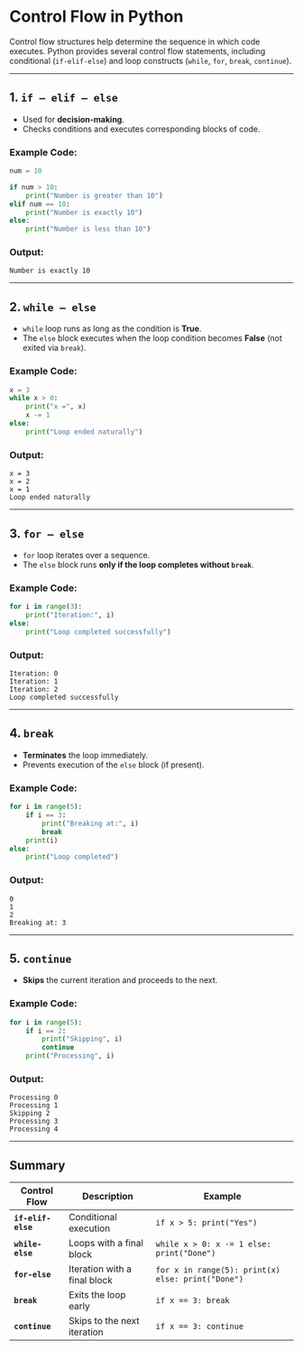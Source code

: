 # **Control Flow in Python**  

Control flow structures help determine the sequence in which code executes. Python provides several control flow statements, including conditional (`if-elif-else`) and loop constructs (`while`, `for`, `break`, `continue`).

---

## **1. `if – elif – else`**  
- Used for **decision-making**.
- Checks conditions and executes corresponding blocks of code.

### **Example Code:**
```python
num = 10

if num > 10:
    print("Number is greater than 10")
elif num == 10:
    print("Number is exactly 10")
else:
    print("Number is less than 10")
```

### **Output:**
```
Number is exactly 10
```

---

## **2. `while – else`**  
- `while` loop runs as long as the condition is **True**.
- The `else` block executes when the loop condition becomes **False** (not exited via `break`).

### **Example Code:**
```python
x = 3
while x > 0:
    print("x =", x)
    x -= 1
else:
    print("Loop ended naturally")
```

### **Output:**
```
x = 3
x = 2
x = 1
Loop ended naturally
```

---

## **3. `for – else`**  
- `for` loop iterates over a sequence.
- The `else` block runs **only if the loop completes without `break`**.

### **Example Code:**
```python
for i in range(3):
    print("Iteration:", i)
else:
    print("Loop completed successfully")
```

### **Output:**
```
Iteration: 0
Iteration: 1
Iteration: 2
Loop completed successfully
```

---

## **4. `break`**  
- **Terminates** the loop immediately.
- Prevents execution of the `else` block (if present).

### **Example Code:**
```python
for i in range(5):
    if i == 3:
        print("Breaking at:", i)
        break
    print(i)
else:
    print("Loop completed")

```

### **Output:**
```
0
1
2
Breaking at: 3
```

---

## **5. `continue`**  
- **Skips** the current iteration and proceeds to the next.

### **Example Code:**
```python
for i in range(5):
    if i == 2:
        print("Skipping", i)
        continue
    print("Processing", i)
```

### **Output:**
```
Processing 0
Processing 1
Skipping 2
Processing 3
Processing 4
```

---

## **Summary**
| Control Flow | Description | Example |
|--------------|-------------|---------|
| **`if-elif-else`** | Conditional execution | `if x > 5: print("Yes")` |
| **`while-else`** | Loops with a final block | `while x > 0: x -= 1 else: print("Done")` |
| **`for-else`** | Iteration with a final block | `for x in range(5): print(x) else: print("Done")` |
| **`break`** | Exits the loop early | `if x == 3: break` |
| **`continue`** | Skips to the next iteration | `if x == 3: continue` |

